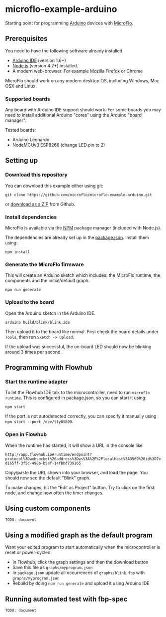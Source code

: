 # microflo-example-arduino

Starting point for programming [Arduino](http://arduino.cc) devices with [MicroFlo](http://microflo.org).

## Prerequisites

You need to have the following software already installed.

* [Arduino IDE](https://www.arduino.cc/en/main/software) (version 1.6+)
* [Node.js](https://nodejs.org/) (version 4.2+) installed.
* A modern web-browser. For example Mozilla Firefox or Chrome

MicroFlo should work on any modern desktop OS, including Windows, Mac OSX and Linux.

### Supported boards
Any board with Arduino IDE support should work.
For some boards you may need to install additional Arduino "cores" using the Arduino "board manager".

Tested boards:

* Arduino Leonardo
* NodeMCUv3 ESP8266 (change LED pin to 2)

## Setting up

### Download this repository

You can download this example either using git:

    git clone https://github.com/microflo/microflo-example-arduino.git

or [download as a ZIP](https://github.com/microflo/microflo-arduino/archive/master.zip) from Github.

### Install dependencies

MicroFlo is available via the [NPM](https://npmjs.org) package manager (included with Node.js).

The dependencies are already set up in the [package.json](./package.json). Install them using:

    npm install

### Generate the MicroFlo firmware

This will create an Arduino sketch which includes: the MicroFlo runtime, the components and the initial/default graph. 

    npm run generate

### Upload to the board

Open the Arduino sketch in the Arduino IDE.

    arduino build/blink/blink.ide

Then upload it to the board like normal.
First check the board details under `Tools`, then run `Sketch -> Upload`.

If the upload was successful, the on-board LED should now be blinking around 3 times per second.

## Programming with Flowhub

### Start the runtime adapter

To let the Flowhub IDE talk to the microcontroller, need to run `microflo runtime`.
This is configured in package.json, so you can start it using:

    npm start

If the port is not autodetected correctly, you can specify it manually using `npm start --port /dev/ttyUSB99`.

### Open in Flowhub

When the runtime has started, it will show a URL in the console like

`http://app.flowhub.io#runtime/endpoint?protocol%3Dwebsocket%26address%3Dws%3A%2F%2Flocalhost%3A3569%26id%3D7ed165ff-3f5c-498b-b5ef-14fbbd739165`

Copy/paste the URL shown into your browser, and load the page. You should now see the default "Blink" graph.

To make changes, hit the "Edit as Project" button. Try to click on the first node, and change how often the timer changes.

## Using custom components

    TODO: document

## Using a modified graph as the default program

Want your edited program to start automatically when the microcontroller is reset or power-cycled.

* In Flowhub, click the graph settings and then the download button
* Save this file as `graphs/myprogram.json`
* In `package.json` update all occurrences of `graphs/blink.fbp` with `graphs/myprogram.json`
* Rebuild by doing `npm run generate` and upload it using Arduino IDE

## Running automated test with fbp-spec

    TODO: document

